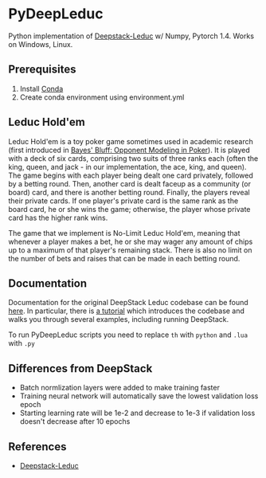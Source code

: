 # PyDeepLeduc

Python implementation of [Deepstack-Leduc](https://github.com/lifrordi/DeepStack-Leduc) w/ Numpy, Pytorch 1.4. Works on Windows, Linux.

## Prerequisites

1. Install [Conda](https://docs.conda.io/projects/conda/en/latest/user-guide/install/download.html)
2. Create conda environment using environment.yml

## Leduc Hold'em

Leduc Hold'em is a toy poker game sometimes used in academic research (first
introduced in [Bayes' Bluff: Opponent Modeling in Poker](http://poker.cs.ualberta.ca/publications/UAI05.pdf)). 
It is played with a deck of six cards, comprising two suits of three ranks each
(often the king, queen, and jack - in our implementation, the ace, king, and
queen). The game begins with each player being dealt one card privately,
followed by a betting round. Then, another card is dealt faceup as a community
(or board) card, and there is another betting round. Finally, the players
reveal their private cards. If one player's private card is the same rank as
the board card, he or she wins the game; otherwise, the player whose private
card has the higher rank wins.

The game that we implement is No-Limit Leduc Hold'em, meaning that whenever a
player makes a bet, he or she may wager any amount of chips up to a maximum of
that player's remaining stack. There is also no limit on the number of bets and
raises that can be made in each betting round.

## Documentation

Documentation for the original DeepStack Leduc codebase can be found [here](Doc/index.html).
In particular, there is [a tutorial](Doc/manual/tutorial.md) which
introduces the codebase and walks you through several examples, including
running DeepStack.

To run PyDeepLeduc scripts you need to replace `th` with `python` and `.lua` with `.py`

## Differences from DeepStack

- Batch normlization layers were added to make training faster
- Training neural network will automatically save the lowest validation loss epoch
- Starting learning rate will be 1e-2 and decrease to 1e-3 if validation loss doesn't decrease after 10 epochs

## References

- [Deepstack-Leduc](https://github.com/lifrordi/DeepStack-Leduc)